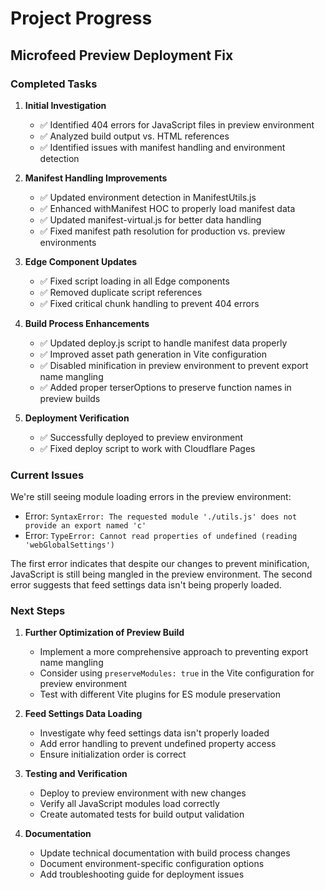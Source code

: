 # Project Progress

## Microfeed Preview Deployment Fix

### Completed Tasks

1. **Initial Investigation**
   - ✅ Identified 404 errors for JavaScript files in preview environment
   - ✅ Analyzed build output vs. HTML references
   - ✅ Identified issues with manifest handling and environment detection

2. **Manifest Handling Improvements**
   - ✅ Updated environment detection in ManifestUtils.js
   - ✅ Enhanced withManifest HOC to properly load manifest data
   - ✅ Updated manifest-virtual.js for better data handling
   - ✅ Fixed manifest path resolution for production vs. preview environments

3. **Edge Component Updates**
   - ✅ Fixed script loading in all Edge components
   - ✅ Removed duplicate script references
   - ✅ Fixed critical chunk handling to prevent 404 errors

4. **Build Process Enhancements**
   - ✅ Updated deploy.js script to handle manifest data properly
   - ✅ Improved asset path generation in Vite configuration
   - ✅ Disabled minification in preview environment to prevent export name mangling
   - ✅ Added proper terserOptions to preserve function names in preview builds

5. **Deployment Verification**
   - ✅ Successfully deployed to preview environment
   - ✅ Fixed deploy script to work with Cloudflare Pages

### Current Issues

We're still seeing module loading errors in the preview environment:
- Error: `SyntaxError: The requested module './utils.js' does not provide an export named 'c'`
- Error: `TypeError: Cannot read properties of undefined (reading 'webGlobalSettings')`

The first error indicates that despite our changes to prevent minification, JavaScript is still being mangled in the preview environment. The second error suggests that feed settings data isn't being properly loaded.

### Next Steps

1. **Further Optimization of Preview Build**
   - Implement a more comprehensive approach to preventing export name mangling
   - Consider using `preserveModules: true` in the Vite configuration for preview environment
   - Test with different Vite plugins for ES module preservation

2. **Feed Settings Data Loading**
   - Investigate why feed settings data isn't properly loaded
   - Add error handling to prevent undefined property access
   - Ensure initialization order is correct

3. **Testing and Verification**
   - Deploy to preview environment with new changes
   - Verify all JavaScript modules load correctly
   - Create automated tests for build output validation

4. **Documentation**
   - Update technical documentation with build process changes
   - Document environment-specific configuration options
   - Add troubleshooting guide for deployment issues
